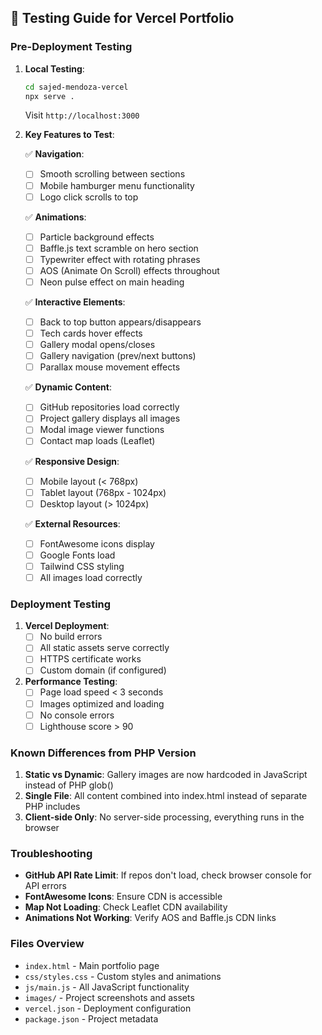 ## 🧪 Testing Guide for Vercel Portfolio

### Pre-Deployment Testing

1. **Local Testing**:
   ```bash
   cd sajed-mendoza-vercel
   npx serve .
   ```
   Visit `http://localhost:3000`

2. **Key Features to Test**:

   ✅ **Navigation**:
   - [ ] Smooth scrolling between sections
   - [ ] Mobile hamburger menu functionality
   - [ ] Logo click scrolls to top

   ✅ **Animations**:
   - [ ] Particle background effects
   - [ ] Baffle.js text scramble on hero section
   - [ ] Typewriter effect with rotating phrases
   - [ ] AOS (Animate On Scroll) effects throughout
   - [ ] Neon pulse effect on main heading

   ✅ **Interactive Elements**:
   - [ ] Back to top button appears/disappears
   - [ ] Tech cards hover effects
   - [ ] Gallery modal opens/closes
   - [ ] Gallery navigation (prev/next buttons)
   - [ ] Parallax mouse movement effects

   ✅ **Dynamic Content**:
   - [ ] GitHub repositories load correctly
   - [ ] Project gallery displays all images
   - [ ] Modal image viewer functions
   - [ ] Contact map loads (Leaflet)

   ✅ **Responsive Design**:
   - [ ] Mobile layout (< 768px)
   - [ ] Tablet layout (768px - 1024px)
   - [ ] Desktop layout (> 1024px)

   ✅ **External Resources**:
   - [ ] FontAwesome icons display
   - [ ] Google Fonts load
   - [ ] Tailwind CSS styling
   - [ ] All images load correctly

### Deployment Testing

1. **Vercel Deployment**:
   - [ ] No build errors
   - [ ] All static assets serve correctly
   - [ ] HTTPS certificate works
   - [ ] Custom domain (if configured)

2. **Performance Testing**:
   - [ ] Page load speed < 3 seconds
   - [ ] Images optimized and loading
   - [ ] No console errors
   - [ ] Lighthouse score > 90

### Known Differences from PHP Version

1. **Static vs Dynamic**: Gallery images are now hardcoded in JavaScript instead of PHP glob()
2. **Single File**: All content combined into index.html instead of separate PHP includes
3. **Client-side Only**: No server-side processing, everything runs in the browser

### Troubleshooting

- **GitHub API Rate Limit**: If repos don't load, check browser console for API errors
- **FontAwesome Icons**: Ensure CDN is accessible
- **Map Not Loading**: Check Leaflet CDN availability
- **Animations Not Working**: Verify AOS and Baffle.js CDN links

### Files Overview
- `index.html` - Main portfolio page
- `css/styles.css` - Custom styles and animations
- `js/main.js` - All JavaScript functionality
- `images/` - Project screenshots and assets
- `vercel.json` - Deployment configuration
- `package.json` - Project metadata